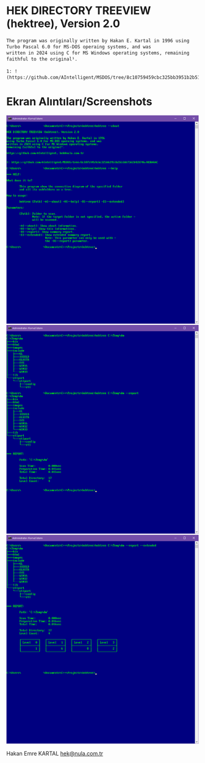 # HEK DIRECTORY TREEVIEW (hektree), Version 2.0

    The program was originally written by Hakan E. Kartal in 1996 using Turbo Pascal 6.0 for MS-DOS operaing systems, and was
    written in 2024 using C for MS Windows operating systems, remaining faithful to the original¹.
    
    1: !(https://github.com/AIntelligent/MSDOS/tree/8c10759459cbc325bb3951b2b51de73e2b428746/HEKAGAC)

# Ekran Alıntıları/Screenshots

![hektree_1](https://github.com/AIntelligent/HEKTree/blob/eac0efd8417303749c24bee3b155f2cf510e390d/screenshots/hektree_1.PNG)
![hektree_2](https://github.com/AIntelligent/HEKTree/blob/eac0efd8417303749c24bee3b155f2cf510e390d/screenshots/hektree_2.PNG)
![hektree_3](https://github.com/AIntelligent/HEKTree/blob/eac0efd8417303749c24bee3b155f2cf510e390d/screenshots/hektree_3.PNG)

Hakan Emre KARTAL
hek@nula.com.tr
